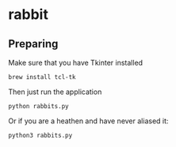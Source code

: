 # rabbit
##  Preparing
Make sure that you have Tkinter installed
```
brew install tcl-tk
```

Then just run the application
```
python rabbits.py
```
Or if you are a heathen and have never aliased it:
```
python3 rabbits.py
```